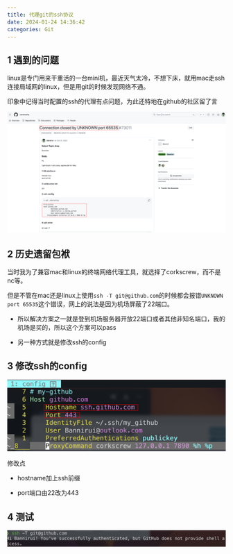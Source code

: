 ```yaml
---
title: 代理git的ssh协议
date: 2024-01-24 14:36:42
categories: Git
---
```


1 遇到的问题
---

linux是专门用来干重活的一台mini机，最近天气太冷，不想下床，就用mac走ssh连接局域网的linux，但是用git的时候发现网络不通。

印象中记得当时配置的ssh的代理有点问题，为此还特地在github的社区留了言

![](./代理git的ssh协议/1706078686.png)

2 历史遗留包袱
---

当时我为了兼容mac和linux的终端网络代理工具，就选择了corkscrew，而不是nc等。

但是不管在mac还是linux上使用`ssh -T git@github.com`的时候都会报错`UNKNOWN port 65535`这个错误，网上的说法是因为机场屏蔽了22端口。

- 所以解决方案之一就是登到机场服务器开放22端口或者其他非知名端口，我的机场是买的，所以这个方案可以pass

- 另一种方式就是修改ssh的config

3 修改ssh的config
---

![](./代理git的ssh协议/1706079070.png)

修改点

- hostname加上ssh前缀

- port端口由22改为443

4 测试
---

![](./代理git的ssh协议/1706079193.png)